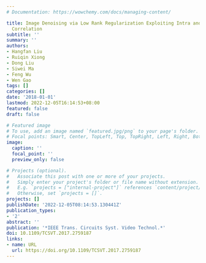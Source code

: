 ```yaml
---
# Documentation: https://wowchemy.com/docs/managing-content/

title: Image Denoising via Low Rank Regularization Exploiting Intra and Inter Patch
  Correlation
subtitle: ''
summary: ''
authors:
- Hangfan Liu
- Ruiqin Xiong
- Dong Liu
- Siwei Ma
- Feng Wu
- Wen Gao
tags: []
categories: []
date: '2018-01-01'
lastmod: 2022-12-05T16:14:53+08:00
featured: false
draft: false

# Featured image
# To use, add an image named `featured.jpg/png` to your page's folder.
# Focal points: Smart, Center, TopLeft, Top, TopRight, Left, Right, BottomLeft, Bottom, BottomRight.
image:
  caption: ''
  focal_point: ''
  preview_only: false

# Projects (optional).
#   Associate this post with one or more of your projects.
#   Simply enter your project's folder or file name without extension.
#   E.g. `projects = ["internal-project"]` references `content/project/deep-learning/index.md`.
#   Otherwise, set `projects = []`.
projects: []
publishDate: '2022-12-05T08:14:53.130441Z'
publication_types:
- '2'
abstract: ''
publication: '*IEEE Trans. Circuits Syst. Video Technol.*'
doi: 10.1109/TCSVT.2017.2759187
links:
- name: URL
  url: https://doi.org/10.1109/TCSVT.2017.2759187
---
```

